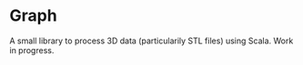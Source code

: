 Graph
=====

A small library to process 3D data (particularily STL files) using Scala.
Work in progress.



